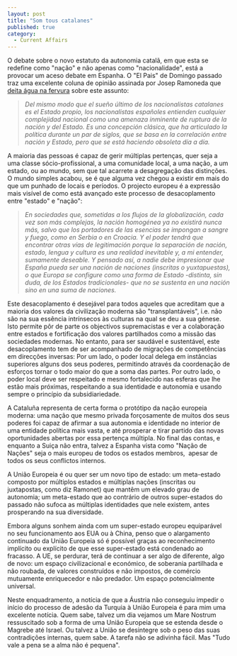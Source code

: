 ```yaml
---
layout: post
title: "Som tous catalanes"
published: true
category:
  - Current Affairs
---
```

<p>O debate sobre o novo estatuto da autonomia catalã, em que esta se redefine como &quot;nação&quot; e não apenas como &quot;nacionalidade&quot;, está a provocar um aceso debate em Espanha. O &quot;El Pais&quot; de Domingo passado traz uma excelente coluna de opinião assinada por Josep Ramoneda que <a href="http://www.elpais.es/articulo/elpdompnm/20051002elpdmgpan_3/Tes/">deita água na fervura</a> sobre este assunto:</p><blockquote><p><em>Del mismo modo que el sueño último de los nacionalistas catalanes es el Estado propio, los nacionalistas españoles entienden cualquier complejidad nacional como una amenaza inminente de ruptura de la nación y del Estado. Es una concepción clásica, que ha articulado la política durante un par de siglos, que se basa en la correlación entre nación y Estado, pero que se está haciendo obsoleta día a día.</em></p></blockquote><p>A maioria das pessoas é capaz de gerir múltiplas pertenças, quer seja a uma classe sócio-profissional, a uma comunidade local, a uma nação, a um estado, ou ao mundo, sem que tal acarrete a desagregação das distinções. O mundo simples acabou, se é que alguma vez chegou a existir em mais do que um punhado de locais e períodos. O projecto europeu é a expressão mais visível de como está avançado este processo de desacoplamento entre &quot;estado&quot; e &quot;nação&quot;:</p><blockquote><p><em>
En sociedades que, sometidas a los flujos de la globalización, cada vez
son más complejas, la nación homogénea ya no existirá nunca más, salvo
que los portadores de las esencias se impongan a sangre y fuego, como
en Serbia o en Croacia. Y el poder tendrá que encontrar otras vías de
legitimación porque la separación de nación, estado, lengua y cultura
es una realidad inevitable y, a mi entender, sumamente deseable. Y
pensado así, a nadie debe impresionar que España pueda ser una nación
de naciones (inscritas o yuxtapuestas), o que Europa se configure como
una forma de Estado -distinta, sin duda, de los Estados tradicionales-
que no se sustenta en una nación sino en una suma de naciones.</em></p></blockquote>

<p>Este desacoplamento é desejável para todos aqueles que acreditam que a maioria dos valores da civilização moderna são &quot;transplantáveis&quot;, i.e. não são na sua essência intrínsecos às culturas na qual se deu a sua génese. Isto permite pôr de parte os objectivos supremacistas e ver a colaboração entre estados e fortificação dos valores partilhados como a missão das sociedades modernas. No entanto, para ser saudável e sustentável, este desacoplamento tem de ser acompanhado de migrações de competências em direcções inversas: Por um lado, o poder local delega em instâncias superiores alguns dos seus poderes, permitindo através da coordenação de esforços tornar o todo maior do que a soma das partes. Por outro lado, o poder local deve ser respeitado e mesmo fortalecido nas
esferas que lhe estão mais próximas, respeitando a sua identidade e
autonomia e usando sempre o princípio da subsidiariedade.</p>

<p>A Cataluña representa de certa forma o protótipo da nação europeia moderna: uma
nação que mesmo privada forçosamente de muitos dos seus poderes foi
capaz de afirmar a sua autonomia e identidade no interior de uma
entidade política mais vasta, e até prosperar e tirar partido das novas oportunidades
abertas por essa pertença múltipla. No final das contas, e enquanto a Suiça não entra, talvez a Espanha vista como &quot;Nação de Nações&quot; seja o mais europeu de todos os estados membros,&nbsp; apesar de todos os seus conflictos internos.</p>

<p>A União Europeia é ou quer ser um novo tipo de estado: um
meta-estado composto por múltiplos estados e múltiplas nações
(inscritas ou juxtapostas, como diz Ramonet) que mantêm um elevado grau
de autonomia; um meta-estado que ao contrário de outros super-estados
do passado não sufoca as múltiplas identidades que nele existem, antes
prosperando na sua diversidade.</p>

<p>Embora alguns sonhem ainda com um
super-estado europeu equiparável no seu funcionamento aos EUA ou à
China, penso que o alargamento continuado da União Europeia só é
possível graças ao reconhecimento implícito ou explícito de que esse
super-estado está condenado ao fracasso. A UE, se perdurar, terá de continuar a ser
algo de diferente, algo de novo: um espaço civilizacional e económico, de soberania
partilhada e não roubada, de valores construídos e não impostos, de comércio mutuamente enriquecedor e não predador. Um espaço potencialmente universal.</p>

<p>Neste enquadramento, a notícia de que a Áustria não conseguiu impedir o início do processo de adesão da Turquia à União Europeia é para mim uma excelente notícia. Quem sabe, talvez um dia vejamos um Mare Nostrum ressuscitado sob a forma de uma União Europeia que se estenda desde o Magrebe até Israel. Ou talvez a União se desintegre sob o peso das suas contradições internas, quem sabe. A tarefa não se adivinha fácil. Mas &quot;Tudo vale a pena se a alma não é pequena&quot;.</p>

